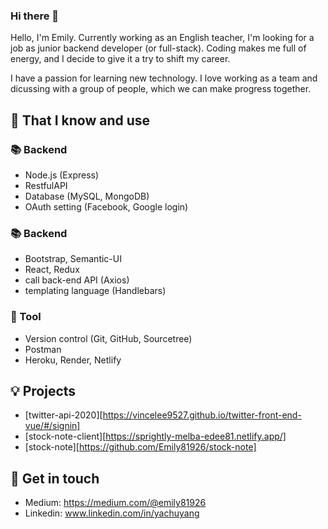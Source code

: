 ### Hi there 👋

 Hello, I'm Emily. Currently working as an English teacher, I'm looking for a job as junior backend developer (or full-stack). 
  Coding makes me full of energy, and I decide to give it a try to shift my career.  
    
  I have a passion for learning new technology. I love working as a team and dicussing with a group of people, which we can make progress together.
  
## 🧠 That I know and use
### 📚 Backend 
- Node.js (Express)
- RestfulAPI
- Database (MySQL, MongoDB)
- OAuth setting (Facebook, Google login)

### 📚 Backend 
- Bootstrap, Semantic-UI
- React, Redux
- call back-end API (Axios)
- templating language (Handlebars)

### 🔧 Tool
- Version control (Git, GitHub, Sourcetree)
- Postman
- Heroku, Render, Netlify


## 💡 Projects
- [twitter-api-2020][https://vincelee9527.github.io/twitter-front-end-vue/#/signin]
- [stock-note-client][https://sprightly-melba-edee81.netlify.app/]
- [stock-note][https://github.com/Emily81926/stock-note]

## 🔗 Get in touch
- Medium: https://medium.com/@emily81926
- Linkedin: www.linkedin.com/in/yachuyang

<!--
**Emily81926/Emily81926** is a ✨ _special_ ✨ repository because its `README.md` (this file) appears on your GitHub profile.

Here are some ideas to get you started:

- 🔭 I’m currently working on ...
- 🌱 I’m currently learning ...
- 👯 I’m looking to collaborate on ...
- 🤔 I’m looking for help with ...
- 💬 Ask me about ...
- 📫 How to reach me: ...
- 😄 Pronouns: ...
- ⚡ Fun fact: ...
-->
